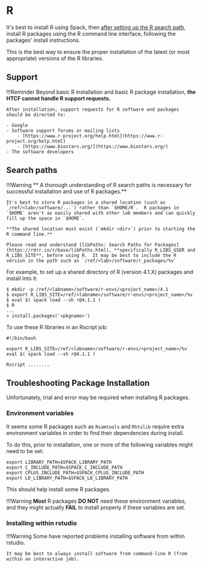 # R

It's best to install R using Spack, then [after setting up the R search path](#search-paths), install R packages using the R command line interface, following the packages' install instructions.

This is the best way to ensure the proper installation of the latest (or most appropriate) versions of the R libraries.

## Support

!!!Reminder
    Beyond basic R installation and basic R package installation, **the HTCF cannot handle R support requests.**

    After installation, support requests for R software and packages should be directed to:

    - Google
    - Software support forums or mailing lists
        - [https://www.r-project.org/help.html](https://www.r-project.org/help.html)
        - [https://www.biostars.org/](https://www.biostars.org/)
    - The software developers
    
## Search paths

!!!Warning
    ** A thorough understanding of R search paths is necessary for successful installation and use of R packages.**

    It's best to store R packages in a shared location (such as `/ref/<lab>/software/...`) rather than `$HOME/R`.  R packages in `$HOME` aren't as easily shared with other lab members and can quickly fill up the space in `$HOME`.

    **The shared location must exist (`mkdir <dir>`) prior to starting the R command line.**

    Please read and understand [libPaths: Search Paths for Packages](https://rdrr.io/r/base/libPaths.html), **specifically R_LIBS_USER and R_LIBS_SITE**, before using R.  It may be best to include the R version in the path such as `/ref/<lab>/software/r_packages/%v`

For example, to set up a shared directory of R (version 4.1.X) packages and install into it:

    $ mkdir -p /ref/<labname>/software/r-envs/<project_name>/4.1
    $ export R_LIBS_SITE=/ref/<labname>/software/r-envs/<project_name>/%v
    $ eval $( spack load --sh r@4.1.1 )
    $ R
    ...
    > install.packages('<pkgname>')

To use these R libraries in an Rscript job:

    #!/bin/bash

    export R_LIBS_SITE=/ref/<labname>/software/r-envs/<project_name>/%v
    eval $( spack load --sh r@4.1.1 )

    Rscript ........

## Troubleshooting Package Installation

Unfortunately, trial and error may be required when installing R packages.

### Environment variables

It seems some R packages such as `Rsamtools` and `Rhtslib` require extra environment variables in order to find their dependencies during install.

To do this, prior to installation, one or more of the following variables might need to be set:

    export LIBRARY_PATH=$SPACK_LIBRARY_PATH
    export C_INCLUDE_PATH=$SPACK_C_INCLUDE_PATH
    export CPLUS_INCLUDE_PATH=$SPACK_CPLUS_INCLUDE_PATH
    export LD_LIBRARY_PATH=$SPACK_LD_LIBRARY_PATH

This should help install some R packages.

!!!Warning
    **Most** R packages **DO NOT** need these environment variables, and they might actually **FAIL** to install properly if these variables are set.

### Installing within rstudio

!!!Warning
    Some have reported problems installing software from within rstudio.

    It may be best to always install software from command-line R (from within an interactive job).
